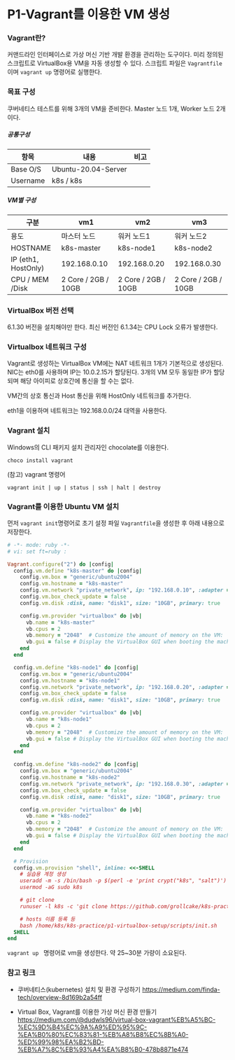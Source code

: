 # P1-Vagrant를 이용한 VM 생성



### Vagrant란?

커맨드라인 인터페이스로 가상 머신 기반 개발 환경을 관리하는 도구이다. 미리 정의된 스크립트로 VirtualBox용 VM을 자동 생성할 수 있다. 스크립트 파일은 `Vagrantfile` 이며 `vagrant up` 명령어로 실행한다.



### 목표 구성

쿠버네티스 테스트를 위해 3개의 VM을 준비한다. Master 노드 1개, Worker 노드 2개이다.

##### 공통구성

| 항목     | 내용                | 비고 |
| -------- | ------------------- | ---- |
| Base O/S | Ubuntu-20.04-Server |      |
| Username | k8s / k8s           |      |

##### VM별 구성

| 구분                | vm1                 | vm2                 | vm3                 |
| ------------------- | ------------------- | ------------------- | ------------------- |
| 용도                | 마스터 노드         | 워커 노드1          | 워커 노드2          |
| HOSTNAME            | k8s-master          | k8s-node1           | k8s-node2           |
| IP (eth1, HostOnly) | 192.168.0.10        | 192.168.0.20        | 192.168.0.30        |
| CPU / MEM /Disk     | 2 Core / 2GB / 10GB | 2 Core / 2GB / 10GB | 2 Core / 2GB / 10GB |



### VirtualBox 버전 선택

6.1.30 버전을 설치해야만 한다. 최신 버전인 6.1.34는 CPU Lock 오류가 발생한다.



### Virtualbox 네트워크 구성

Vagrant로 생성하는 VirtualBox VM에는 NAT 네트워크 1개가 기본적으로 생성된다. NIC는 eth0를 사용하며 IP는 10.0.2.15가 할당된다. 3개의 VM 모두 동일한 IP가 할당되며 해당 아이피로 상호간에 통신을 할 수는 없다.

VM간의 상호 통신과 Host 통신을 위해 HostOnly 네트워크를 추가한다.

eth1을 이용하며 네트워크는 192.168.0.0/24 대역을 사용한다.



### Vagrant 설치

Windows의 CLI 패키지 설치 관리자인 chocolate를 이용한다.

```
choco install vagrant
```

(참고) vagrant 명령어

```
vagrant init | up | status | ssh | halt | destroy
```



### Vagrant를 이용한 Ubuntu VM 설치

먼저 `vagrant init`명령어로 초기 설정 파일 `Vagrantfile`을 생성한 후 아래 내용으로 저장한다.

```ruby
# -*- mode: ruby -*-
# vi: set ft=ruby :

Vagrant.configure("2") do |config|
  config.vm.define "k8s-master" do |config|
    config.vm.box = "generic/ubuntu2004"
    config.vm.hostname = "k8s-master"
    config.vm.network "private_network", ip: "192.168.0.10", :adapter => 2
    config.vm.box_check_update = false
    config.vm.disk :disk, name: "disk1", size: "10GB", primary: true

    config.vm.provider "virtualbox" do |vb|
      vb.name = "k8s-master"
      vb.cpus = 2
      vb.memory = "2048"  # Customize the amount of memory on the VM:
      vb.gui = false # Display the VirtualBox GUI when booting the machine
    end
  end

  config.vm.define "k8s-node1" do |config|
    config.vm.box = "generic/ubuntu2004"
    config.vm.hostname = "k8s-node1"
    config.vm.network "private_network", ip: "192.168.0.20", :adapter => 2
    config.vm.box_check_update = false
    config.vm.disk :disk, name: "disk1", size: "10GB", primary: true

    config.vm.provider "virtualbox" do |vb|
      vb.name = "k8s-node1"
      vb.cpus = 2
      vb.memory = "2048"  # Customize the amount of memory on the VM:
      vb.gui = false # Display the VirtualBox GUI when booting the machine
    end
  end

  config.vm.define "k8s-node2" do |config|
    config.vm.box = "generic/ubuntu2004"
    config.vm.hostname = "k8s-node2"
    config.vm.network "private_network", ip: "192.168.0.30", :adapter => 2
    config.vm.box_check_update = false
    config.vm.disk :disk, name: "disk1", size: "10GB", primary: true

    config.vm.provider "virtualbox" do |vb|
      vb.name = "k8s-node2"
      vb.cpus = 2
      vb.memory = "2048"  # Customize the amount of memory on the VM:
      vb.gui = false # Display the VirtualBox GUI when booting the machine
    end
  end

  # Provision
  config.vm.provision "shell", inline: <<-SHELL
    # 실습용 계정 생성
    useradd -m -s /bin/bash -p $(perl -e 'print crypt("k8s", "salt")') k8s
    usermod -aG sudo k8s

    # git clone
    runuser -l k8s -c 'git clone https://github.com/grollcake/k8s-practice.git'

    # hosts 이름 등록 등
    bash /home/k8s/k8s-practice/p1-virtualbox-setup/scripts/init.sh
  SHELL
end
```



`vagrant up ` 명령어로 vm을 생성한다. 약 25~30분 가량이 소요된다.



### 참고 링크

* 쿠버네티스(kubernetes) 설치 및 환경 구성하기 https://medium.com/finda-tech/overview-8d169b2a54ff

* Virtual Box, Vagrant를 이용한 가상 머신 환경 만들기 https://medium.com/@dudwls96/virtual-box-vagrant%EB%A5%BC-%EC%9D%B4%EC%9A%A9%ED%95%9C-%EA%B0%80%EC%83%81-%EB%A8%B8%EC%8B%A0-%ED%99%98%EA%B2%BD-%EB%A7%8C%EB%93%A4%EA%B8%B0-478b8871e474